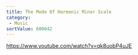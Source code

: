 ```yaml
---
title: The Mode Of Harmonic Minor Scale
category:
 - Music
sortValue: 600042
---
```


https://www.youtube.com/watch?v=qk8uobP4uJE
